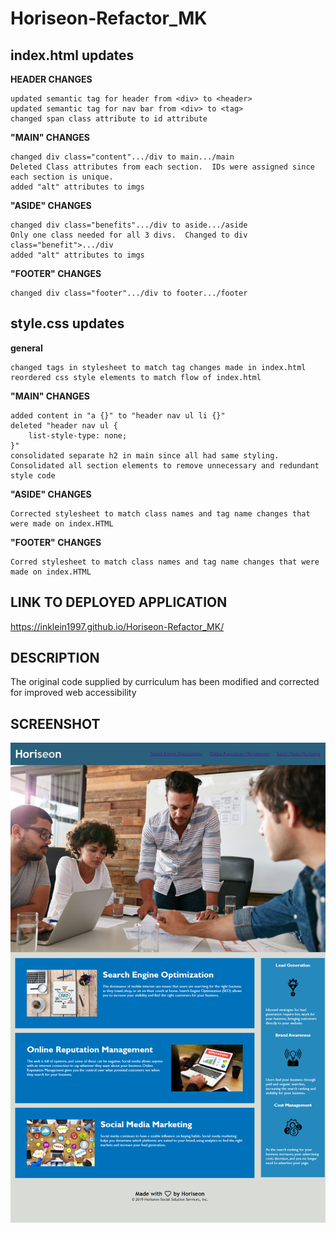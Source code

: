 # Horiseon-Refactor_MK

## index.html updates


**HEADER CHANGES**
```
updated semantic tag for header from <div> to <header>
updated semantic tag for nav bar from <div> to <tag>
changed span class attribute to id attribute
```

**"MAIN" CHANGES**
```
changed div class="content".../div to main.../main
Deleted Class attributes from each section.  IDs were assigned since each section is unique.
added "alt" attributes to imgs
```
**"ASIDE" CHANGES**
```
changed div class="benefits".../div to aside.../aside
Only one class needed for all 3 divs.  Changed to div class="benefit">.../div
added "alt" attributes to imgs
```
**"FOOTER" CHANGES**
```
changed div class="footer".../div to footer.../footer
```

## style.css updates


**general**
```
changed tags in stylesheet to match tag changes made in index.html
reordered css style elements to match flow of index.html
```
**"MAIN" CHANGES**
```
added content in "a {}" to "header nav ul li {}"
deleted "header nav ul {
    list-style-type: none;
}"
consolidated separate h2 in main since all had same styling.
Consolidated all section elements to remove unnecessary and redundant style code
```
**"ASIDE" CHANGES**
```
Corrected stylesheet to match class names and tag name changes that were made on index.HTML
```
**"FOOTER" CHANGES**
```
Corred stylesheet to match class names and tag name changes that were made on index.HTML
```
## LINK TO DEPLOYED APPLICATION
https://inklein1997.github.io/Horiseon-Refactor_MK/

## DESCRIPTION
The original code supplied by curriculum has been modified and corrected for improved web accessibility

## SCREENSHOT
![Screenshot of page](./assets/images/inklein1997.github.io_Horiseon-Refactor_MK.png)